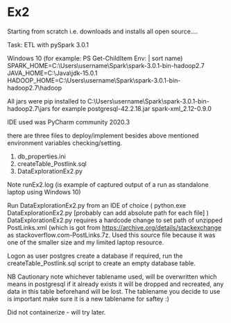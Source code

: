 # Ex2
Starting from scratch i.e. downloads and installs all open source....

Task: ETL with pySpark 3.0.1

Windows 10 (for example: PS Get-ChildItem Env: | sort name)
SPARK_HOME=C:\Users\username\Spark\spark-3.0.1-bin-hadoop2.7
JAVA_HOME=C:\Java\jdk-15.0.1
HADOOP_HOME=C:\Users\username\Spark\spark-3.0.1-bin-hadoop2.7\hadoop

All jars were pip installed to C:\Users\username\Spark\spark-3.0.1-bin-hadoop2.7\jars
for example
postgresql-42.2.18.jar
spark-xml_2.12-0.9.0

IDE used was PyCharm community 2020.3 

there are three files to deploy/implement besides above mentioned environment variables checking/setting.

1. db_properties.ini
2. createTable_Postlink.sql
3. DataExplorationEx2.py

Note runEx2.log (is example of captured output of a run as standalone laptop using Windows 10)

Run DataExplorationEx2.py from an IDE of choice ( python.exe DataExplorationEx2.py [probably can add absolute path for each file] )
DataExplorationEx2.py requires a hardcode change to set path of unzipped PostLinks.xml (which is got from https://archive.org/details/stackexchange
as stackoverflow.com-PostLinks.7z. Used this source file because it was one of the smaller size and my limited laptop resource.

Logon as user postgres create a database if required, run the createTable_Postlink.sql script to create an empty database table.

NB Cautionary note whichever tablename used, will be overwritten which means in postgresql if it already exists it will be dropped and recreated, any data in this table beforehand will be lost. The tablename you decide to use is important make sure it is a new tablename for saftey :)

Did not containerize - will try later.

